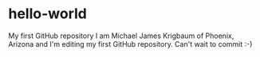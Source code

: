 # hello-world
My first GitHub repository
I am Michael James Krigbaum of Phoenix, Arizona and I'm editing my first GitHub repository.  Can't wait to commit :-)
